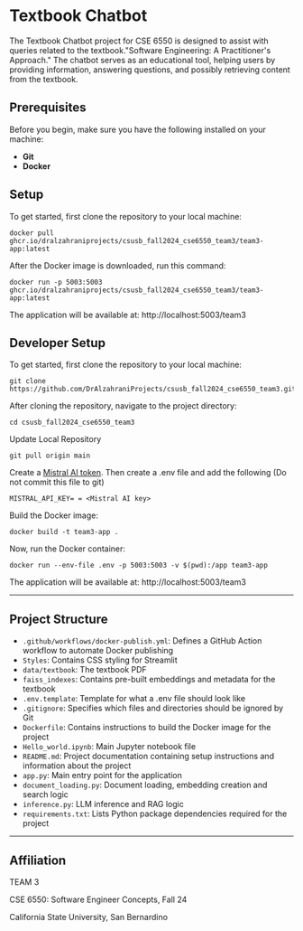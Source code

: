 # Textbook Chatbot 

The Textbook Chatbot project for CSE 6550 is designed to assist with queries related to the textbook."Software Engineering: A Practitioner's Approach." The chatbot serves as an educational tool, helping users by providing information, answering questions, and possibly retrieving content from the textbook.

## Prerequisites
Before you begin, make sure you have the following installed on your machine:
- **Git**
- **Docker**

## Setup
To get started, first clone the repository to your local machine:
```
docker pull ghcr.io/dralzahraniprojects/csusb_fall2024_cse6550_team3/team3-app:latest
```

After the Docker image is downloaded, run this command:
```
docker run -p 5003:5003 ghcr.io/dralzahraniprojects/csusb_fall2024_cse6550_team3/team3-app:latest
```

The application will be available at:  http://localhost:5003/team3

## Developer Setup

To get started, first clone the repository to your local machine:
```
git clone https://github.com/DrAlzahraniProjects/csusb_fall2024_cse6550_team3.git
```

After cloning the repository, navigate to the project directory:
```
cd csusb_fall2024_cse6550_team3
```

Update Local Repository
```
git pull origin main
```

Create a [Mistral AI token](https://console.mistral.ai/api-keys/). Then create a .env file and add the following (Do not commit this file to git)
```
MISTRAL_API_KEY= = <Mistral AI key>
```

Build the Docker image:
```
docker build -t team3-app .
```

Now, run the Docker container:
```
docker run --env-file .env -p 5003:5003 -v $(pwd):/app team3-app
```

The application will be available at:  http://localhost:5003/team3

<!-- Accessing Jupyter Notebook http://localhost:6003/ -->

---
## Project Structure

- `.github/workflows/docker-publish.yml`: Defines a GitHub Action workflow to automate Docker publishing
- `Styles`: Contains CSS styling for Streamlit
- `data/textbook`: The textbook PDF
- `faiss_indexes`: Contains pre-built embeddings and metadata for the textbook
- `.env.template`: Template for what a .env file should look like
- `.gitignore`: Specifies which files and directories should be ignored by Git
- `Dockerfile`: Contains instructions to build the Docker image for the project
- `Hello_world.ipynb`: Main Jupyter notebook file
- `README.md`: Project documentation containing setup instructions and information about the project
- `app.py`: Main entry point for the application
- `document_loading.py`: Document loading, embedding creation and search logic
- `inference.py`: LLM inference and RAG logic
- `requirements.txt`: Lists Python package dependencies required for the project

---

## Affiliation

TEAM 3

CSE 6550: Software Engineer Concepts, Fall 24

California State University, San Bernardino